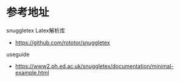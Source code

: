 # 参考地址
snuggletex Latex解析库
- https://github.com/rototor/snuggletex

useguide
- https://www2.ph.ed.ac.uk/snuggletex/documentation/minimal-example.html

